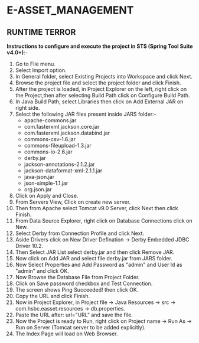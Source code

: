 # E-ASSET_MANAGEMENT

## RUNTIME TERROR

**Instructions to configure and execute the project in STS (Spring Tool Suite v4.0+)**:-

1. Go to File menu.
2. Select Import option.
3. In General folder, select Existing Projects into Workspace and click Next.
4. Browse the project file and select the project folder and click Finish.
5. After the project is loaded, in Project Explorer on the left, right click on the Project,then after selecting Build Path click on Configure Build Path.
6. In Java Build Path, select Libraries then click on Add External JAR on right side.
7. Select the following JAR files present inside JARS folder:-
   - apache-commons.jar
   - com.fasterxml.jackson.core.jar
   - com.fasterxml.jackson.databind.jar
   - commons-csv-1.6.jar
   - commons-fileupload-1.3.jar
   - commons-io-2.6.jar
   - derby.jar
   - jackson-annotations-2.1.2.jar
   - jackson-dataformat-xml-2.1.1.jar
   - java-json.jar
   - json-simple-1.1.jar
   - org.json.jar
8. Click on Apply and Close.
9. From Servers View, Click on create new server.
10. Then from Apache select Tomcat v9.0 Server, click Next then click Finish.
11. From Data Source Explorer, right click on Database Connections click on New.
12. Select Derby from Connection Profile and click Next.
13. Aside Drivers click on New Driver Defination -> Derby Embedded JDBC Driver 10.2.
14. Then Select JAR List select derby.jar and then click Remove JAR.
15. Now click on Add JAR and select file derby.jar from JARS folder.
16. Now Select Properties and Add Password as "admin" and User Id as "admin" and click OK.
17. Now Browse the Database File from Project Folder.
18. Click on Save password checkbox and Test Connection.
19. The screen shows Ping Succeeded! then click OK.
20. Copy the URL and click Finish.
21. Now in Project Explorer, in Project file -> Java Resources -> src  -> com.hsbc.easset.resources -> db.properties.
22. Paste the URL after: url="URL" and save the file.
23. Now the Project is ready to Run, right click on Project name -> Run As -> Run on Server (Tomcat server to be added explicitly).
24. The Index Page will load on Web Browser.

